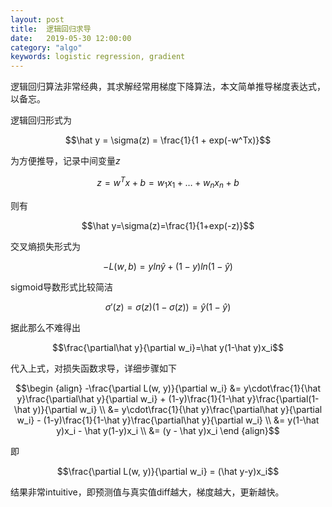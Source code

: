 ```yaml
---
layout: post
title:  逻辑回归求导
date:   2019-05-30 12:00:00
category: "algo"
keywords: logistic regression, gradient
---
```


逻辑回归算法非常经典，其求解经常用梯度下降算法，本文简单推导梯度表达式，以备忘。

逻辑回归形式为

$$\hat y = \sigma(z) = \frac{1}{1 + exp(-w^Tx)}$$

为方便推导，记录中间变量$z$

$$z=w^Tx+b=w_1x_1+\dots+w_nx_n+b$$

则有

$$\hat y=\sigma(z)=\frac{1}{1+exp(-z)}$$

交叉熵损失形式为

$$-L(w,b)=yln\hat y + (1-y)ln(1-\hat y)$$

sigmoid导数形式比较简洁

$$\sigma'(z) = \sigma(z)(1 - \sigma(z))=\hat y(1-\hat y)$$

据此那么不难得出

$$\frac{\partial\hat y}{\partial w_i}=\hat y(1-\hat y)x_i$$

代入上式，对损失函数求导，详细步骤如下

$$\begin {align}
-\frac{\partial L(w, y)}{\partial w_i} 
    &= y\cdot\frac{1}{\hat y}\frac{\partial\hat y}{\partial w_i} + (1-y)\frac{1}{1-\hat y}\frac{\partial(1-\hat y)}{\partial w_i} \\
    &= y\cdot\frac{1}{\hat y}\frac{\partial\hat y}{\partial w_i} - (1-y)\frac{1}{1-\hat y}\frac{\partial\hat y}{\partial w_i} \\
    &= y(1-\hat y)x_i - \hat y(1-y)x_i \\
    &= (y - \hat y)x_i
\end {align}$$

即

$$\frac{\partial L(w, y)}{\partial w_i} = (\hat y-y)x_i$$

结果非常intuitive，即预测值与真实值diff越大，梯度越大，更新越快。


